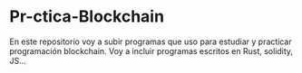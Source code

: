 # Pr-ctica-Blockchain
En este repositorio voy a subir programas que uso para estudiar y practicar programación blockchain.
Voy a incluir programas escritos en Rust, solidity, JS...
